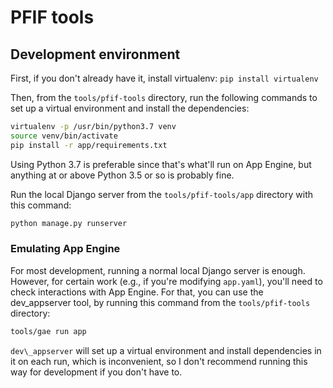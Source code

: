 # PFIF tools

## Development environment

First, if you don't already have it, install virtualenv:
`pip install virtualenv`

Then, from the `tools/pfif-tools` directory, run the following commands to set
up a virtual environment and install the dependencies:

```sh
virtualenv -p /usr/bin/python3.7 venv
source venv/bin/activate
pip install -r app/requirements.txt
```

Using Python 3.7 is preferable since that's what'll run on App Engine, but
anything at or above Python 3.5 or so is probably fine.

Run the local Django server from the `tools/pfif-tools/app` directory with this
command:

```sh
python manage.py runserver
```

### Emulating App Engine

For most development, running a normal local Django server is enough. However,
for certain work (e.g., if you're modifying `app.yaml`), you'll need to check
interactions with App Engine. For that, you can use the dev\_appserver tool, by
running this command from the `tools/pfif-tools` directory:

```sh
tools/gae run app
```

`dev\_appserver` will set up a virtual environment and install dependencies in
it on each run, which is inconvenient, so I don't recommend running this way for
development if you don't have to.
